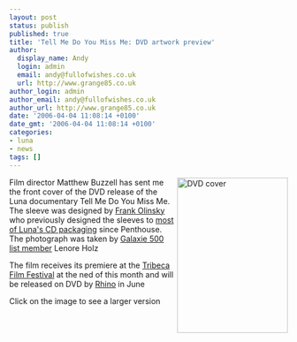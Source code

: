 ```yaml
---
layout: post
status: publish
published: true
title: 'Tell Me Do You Miss Me: DVD artwork preview'
author:
  display_name: Andy
  login: admin
  email: andy@fullofwishes.co.uk
  url: http://www.grange85.co.uk
author_login: admin
author_email: andy@fullofwishes.co.uk
author_url: http://www.grange85.co.uk
date: '2006-04-04 11:08:14 +0100'
date_gmt: '2006-04-04 11:08:14 +0100'
categories:
- luna
- news
tags: []
---
```

<p><a href="http://media.fullofwishes.co.uk/02-luna/photos/tmdymm-poster-large.jpg"><img src="http://media.fullofwishes.co.uk/02-luna/photos/tmdymm-poster-small.jpg" width="200" height="281" alt="DVD cover" align="right" border="0"/></a>
<p>Film director Matthew Buzzell has sent me the front cover of the DVD release of the Luna documentary Tell Me Do You Miss Me. The sleeve was designed by <a href="http://www.frankolinsky.com/index2.html">Frank Olinsky</a> who previously designed the sleeves to <a href="http://www.frankolinsky.com/luna.html">most of Luna's CD packaging</a> since Penthouse. The photograph was taken by <a href="http://www.grange85.co.uk/galaxie/index.php?article_id=125"> Galaxie 500 list member</a> Lenore Holz</p>
<p>The film receives its premiere at the <a href="http://www.tribecafilmfestival.org/">Tribeca Film Festival</a> at the ned of this month and  will be released on DVD by <a href="http://www.rhino.com">Rhino</a> in June</p>
<p>Click on the image to see a larger version</p>

